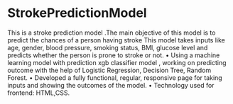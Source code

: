 # StrokePredictionModel
This is a stroke prediction model .The main objective of this model is to predict the chances of a person having stroke 
This model  takes inputs like age, gender, blood
pressure, smoking status, BMI, glucose level and predicts whether
the person is prone to stroke or not.
• Using a machine learning model with prediction xgb classifier model ,
working on predicting outcome with the help of Logistic Regression,
Decision Tree, Random Forest.
• Developed a fully functional, regular, responsive page for taking
inputs and showing the outcomes of the model.
• Technology used for frontend: HTML,CSS.
